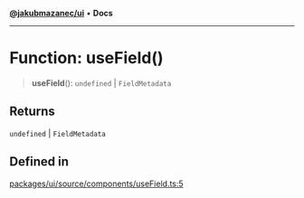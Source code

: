 [**@jakubmazanec/ui**](../README.md) • **Docs**

---

# Function: useField()

> **useField**(): `undefined` \| `FieldMetadata`

## Returns

`undefined` \| `FieldMetadata`

## Defined in

[packages/ui/source/components/useField.ts:5](https://github.com/jakubmazanec/tools/blob/3137813ef46c72d3c081751f960a2aa2c61ad567/packages/ui/source/components/useField.ts#L5)
